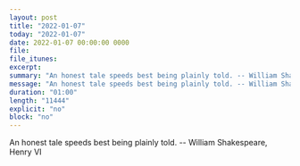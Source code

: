 ```yaml
---
layout: post
title: "2022-01-07"
today: "2022-01-07"
date: 2022-01-07 00:00:00 0000
file:
file_itunes:
excerpt:
summary: "An honest tale speeds best being plainly told. -- William Shakespeare, Henry VI "
message: "An honest tale speeds best being plainly told. -- William Shakespeare, Henry VI "
duration: "01:00"
length: "11444"
explicit: "no"
block: "no"
---
```

An honest tale speeds best being plainly told. -- William Shakespeare, Henry VI 

